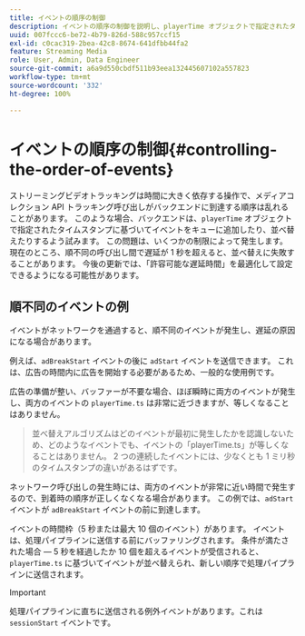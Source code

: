 ```yaml
---
title: イベントの順序の制御
description: イベントの順序の制御を説明し、playerTime オブジェクトで指定されたタイムスタンプに基づいてイベントを並べ替える方法について説明します。
uuid: 007fccc6-be72-4b79-826d-588c957ccf15
exl-id: c0cac319-2bea-42c8-8674-641dfbb44fa2
feature: Streaming Media
role: User, Admin, Data Engineer
source-git-commit: a6a9d550cbdf511b93eea132445607102a557823
workflow-type: tm+mt
source-wordcount: '332'
ht-degree: 100%

---
```


# イベントの順序の制御{#controlling-the-order-of-events}

ストリーミングビデオトラッキングは時間に大きく依存する操作で、メディアコレクション API トラッキング呼び出しがバックエンドに到達する順序は乱れることがあります。 このような場合、バックエンドは、`playerTime` オブジェクトで指定されたタイムスタンプに基づいてイベントをキューに追加したり、並べ替えたりするよう試みます。  この問題は、いくつかの制限によって発生します。 現在のところ、順不同の呼び出し間で遅延が 1 秒を超えると、並べ替えに失敗することがあります。 今後の更新では、「許容可能な遅延時間」を最適化して設定できるようになる可能性があります。

## 順不同のイベントの例

イベントがネットワークを通過すると、順不同のイベントが発生し、遅延の原因になる場合があります。

例えば、`adBreakStart` イベントの後に `adStart` イベントを送信できます。 これは、広告の時間内に広告を開始する必要があるため、一般的な使用例です。

広告の準備が整い、バッファーが不要な場合、ほぼ瞬時に両方のイベントが発生し、両方のイベントの `playerTime.ts` は非常に近づきますが、等しくなることはありません。

> 並べ替えアルゴリズムはどのイベントが最初に発生したかを認識しないため、どのようなイベントでも、イベントの「playerTime.ts」が等しくなることはありません。 2 つの連続したイベントには、少なくとも 1 ミリ秒のタイムスタンプの違いがあるはずです。

ネットワーク呼び出しの発生時には、両方のイベントが非常に近い時間で発生するので、到着時の順序が正しくなくなる場合があります。 この例では、`adStart` イベントが `adBreakStart` イベントの前に到達します。


イベントの時間枠（5 秒または最大 10 個のイベント）があります。 イベントは、処理パイプラインに送信する前にバッファリングされます。 条件が満たされた場合 — 5 秒を経過したか 10 個を超えるイベントが受信されると、`playerTime.ts` に基づいてイベントが並べ替えられ、新しい順序で処理パイプラインに送信されます。

>[!IMPORTANT]
>
>処理パイプラインに直ちに送信される例外イベントがあります。これは `sessionStart` イベントです。
